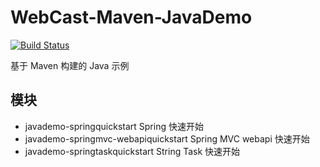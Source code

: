 # WebCast-Maven-JavaDemo
[![Build Status](https://www.travis-ci.org/Wlitsoft/WebCast-Maven-JavaDemo.svg?branch=master)](https://www.travis-ci.org/Wlitsoft/WebCast-Maven-JavaDemo)

基于 Maven 构建的 Java 示例
## 模块

- javademo-springquickstart Spring 快速开始
- javademo-springmvc-webapiquickstart Spring MVC webapi 快速开始
- javademo-springtaskquickstart String Task 快速开始

